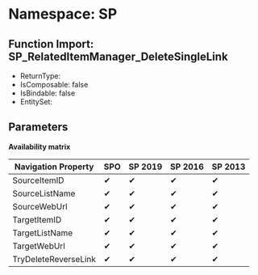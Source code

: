 # Namespace: SP

## Function Import: SP_RelatedItemManager_DeleteSingleLink

- ReturnType: 
- IsComposable: false
- IsBindable: false
- EntitySet: 

## Parameters

**Availability matrix**

Navigation Property | SPO | SP 2019 | SP 2016 | SP 2013
----------|-----|---------|---------|--------
SourceItemID | ✔ | ✔ | ✔ | ✔
SourceListName | ✔ | ✔ | ✔ | ✔
SourceWebUrl | ✔ | ✔ | ✔ | ✔
TargetItemID | ✔ | ✔ | ✔ | ✔
TargetListName | ✔ | ✔ | ✔ | ✔
TargetWebUrl | ✔ | ✔ | ✔ | ✔
TryDeleteReverseLink | ✔ | ✔ | ✔ | ✔
